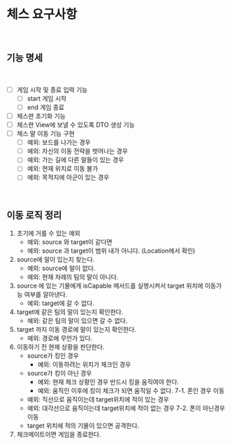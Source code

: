 # 체스 요구사항

<br>

## 기능 명세

<br>

- [ ] 게임 시작 및 종료 입력 기능
    - [ ] start 게임 시작
    - [ ] end 게임 종료
- [ ] 체스판 초기화 기능
- [ ] 체스판 View에 보낼 수 있도록 DTO 생성 기능
- [ ] 체스 말 이동 기능 구현
    - [ ] 예외: 보드를 나가는 경우
    - [ ] 예외: 자신의 이동 전략을 벗어나는 경우
    - [ ] 예외: 가는 길에 다른 말들이 있는 경우
    - [ ] 예외: 현재 위치로 이동 불가
    - [ ] 예외: 목적지에 아군이 있는 경우

<br>

## 이동 로직 정리
1. 초기에 거를 수 있는 예외
    - 예외: source 와 target이 같다면
    - 예외: source 과 target이 범위 내가 아니다. (Location에서 확인)
2. source에 말이 있는지 찾는다.
    - 예외: source에 말이 없다.
    - 예외: 현재 차례의 팀의 말이 아니다.
3. source 에 있는 기물에게 isCapable 메서드를 실행시켜서 target 위치에 이동가능 여부를 알아낸다.
    - 예외: target에 갈 수 없다.
4. target에 같은 팀의 말이 있는지 확인한다.
    - 예외: 같은 팀의 말이 있으면 갈 수 없다. 
5. target 까지 이동 경로에 말이 있는지 확인한다.
    - 예외: 경로에 무언가 있다.
6. 이동하기 전 현재 상황을 판단한다.
    - source가 킹인 경우
        - 예외: 이동하려는 위치가 체크인 경우
    - source가 킹이 아닌 경우
        - 예외: 현재 체크 상황인 경우 반드시 킹을 움직여야 한다.
        - 예외: 움직인 이후에 킹이 체크가 되면 움직일 수 없다.
7-1. 폰인 경우 이동
    - 예외: 직선으로 움직이는데 target위치에 적이 있는 경우
    - 예외: 대각선으로 움직이는데 target위치에 적이 없는 경우
7-2. 폰이 아닌경우 이동 
    - target 위치에 적의 기물이 있으면 공격한다.
8. 체크메이트이면 게임을 종료한다.
